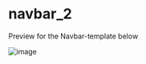 # navbar_2

Preview for the Navbar-template below

![image](https://user-images.githubusercontent.com/56589966/170077183-5d42479f-b78f-4abb-b81a-be69989f147c.png)
